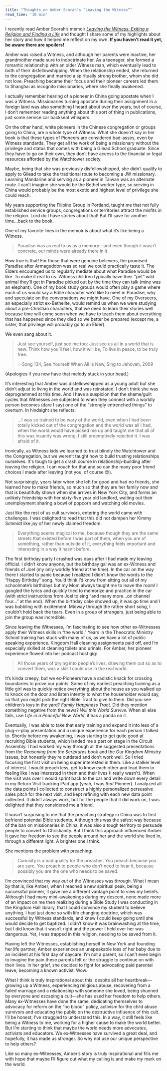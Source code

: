 ```yaml
---
title: "Thoughts on Amber Scorah's “Leaving the Witness“"
read_time: '10 min'
---
```


I recently read Amber Scorah’s memoir *[Leaving the Witness: Exiting a Religion and Finding a Life](https://a.co/2DpMFkn)* and thought I share some of my highlights about her story and how it helped me reflect on my own. **If you haven’t read it yet, be aware there are spoilers!**

Amber was raised a Witness, and although her parents were inactive, her grandmother made sure to indoctrinate her. As a teenager, she formed a romantic relationship with an older Witness man, which eventually lead to both of their disfellowshipping. When the relationship ended, she returned to the congregation and married a spiritually strong brother, whom she did not love. Preaching became their focus and their pioneer careers led them to Shanghai as incognito missionaries, where she finally awakened.

I actually remember hearing of a pioneer in China going apostate when I was a Witness. Missionaries turning apostate during their assignment in a foreign land was also something I heard about over the years, but of course, I don’t remember reading anything about this sort of thing in publications, just some service car backseat whispers.

On the other hand, white pioneers in the Chinese congregation or groups going to China, are a whole type of Witness. What she doesn’t say in her book is that these types of Pioneers are considered bad-asses, even by Witness standards. They get all the work of being a missionary without the privilege and status that comes with being a Gilead School graduate. Since they have to go on their own, they don’t have access to the financial or legal resources afforded by the Watchtower society.

Maybe, being that she was previously disfellowshipped, she didn’t qualify to apply to Gilead to take the traditional route to becoming a JW missionary. Learning Mandarine and serving as a pioneer in Taiwan was an alternate route. I can’t imagine she would be the Bethel worker type, so serving in China would probably be the most exotic and highest level of privilege she could reach.

My years supporting the Filipino Group in Portland, taught me that not fully established service groups, congregations or territories attract the misfits in the religion. Lord do I have stories about that! But I’ll save for another time...back to the book.

One of my favorite lines in the memoir is about what it’s like being a Witness.

> Paradise was as real to us as a memory—and even though it wasn’t concrete, our minds were already there in it.

How true is that! For those that were genuine believers, the promised Paradise after Armageddon was so real we could practically taste it. The Elders encouraged us to regularly mediate about what Paradise would be like. To make it real to us. Witness children typically have their “pet” wild animal they’ll get in Paradise picked out by the time they can talk (mine was an elephant). One of my book study groups would often play a game where each of us would say a Bible character we’d like to meet in Paradise, why and speculate on the conversations we might have. One of my Overseers, an especially strict ex-Bethelite, would remind us when we were studying about a pre-Christian characters, that we need to learn their stories well because time will come soon when we have to teach them about everything that has happened since they died so we better be prepared (except me, a sister, that privilege will probably go to an Elder).

We even sang about it.

> Just see yourself, just see me too;
> Just see us all in a world that is new.
> Think how you’ll feel, how it will be,
> To live in peace, to be truly free.
> 
> —Song 134, See Yourself When All Is New, Sing to Jehovah, 2009

(Apologies if you now have that melody stuck in your head.)

It’s interesting that Amber was disfellowshipped as a young adult but she didn’t adjust to living in the world and was reinstated. I don’t think she was deprogrammed at this time. And I have a suspicion that the shame/guilt cycles that Witnesses are subjected to when they connect with a worldly person becomes (dare I say) one of the “strongly entrenched things” to overturn. In hindsight she reflects:

> ...I was so trained to be wary of the world, even when I had been totally kicked out of the congregation and the world was all I had, when the world would have picked me up and taught me that all of this was insanity was wrong, I still preemptively rejected it. I was afraid of it.

Ironically, as Witness kids we learned to trust blindly the Watchtower and the Congregation, but we weren’t taught how to build trusting relationships ourselves. It's tough to get a crash course in relationship-building after leaving the religion. I can vouch for that and so can the many poor friend choices I made after leaving (not you, of course 😉).

Not surprisingly, years later when she left for good and had no friends, she learned how to make friends, so much so that they are her family now and that is beautifully shown when she arrives in New York City, and forms an unlikely friendship with her sixty-five year old landlord, waiting out their unemployment sharing a bowl of popcorn and watching old movies.

Just like the rest of us cult survivors, entering the world came with challenges. I was delighted to read that this did not dampen her Kimmy Schmidt like joy of her newly claimed freedom:

> Everything seems magical to me, because though they are the same streets that existed before I was part of them, when you are of something, rather than outside of it, everything feels important and interesting in a way it hasn’t before.

The first birthday party I crashed was days after I had made my leaving official. I didn’t know anyone, but the birthday gal was an ex-Witness and friends of Joel (my only worldly friend at the time). In the car on the way there I started to panic because I realized I didn’t know the words to the “Happy Birthday” song. You’d think I’d know from sitting out all of my schoolmate’s birthdays but my Mom always taught me to leave the room! I googled the lyrics and quickly tried to memorize and practice in the car (with strict instructions from Joel to sing “and many more...on channel four...” at the end). When the birthday cake showed up, it was go time and I was bubbling with excitement. Midway through the rather short song, I couldn’t hold back the tears. Even in a group of strangers, just being able to join the group was incredible. 

Since leaving the Witnesses, I’m fascinating to see how other ex-Witnesses apply their Witness skills in “the world.” Years in the Theocratic Ministry School training has stuck with many of us, as we have a lot of public speaking experience. Kingdom Hall cleaning assignments paid off, and I’m especially skilled at cleaning toilets and urinals. For Amber, her pioneer experience flowed into her podcast host gig:

> All those years of prying into people’s lives, drawing them out so as to convert them, was a skill I could use in the real world.

It’s kinda creepy, but we ex-Pioneers have a sadistic knack for crossing boundaries to prove our points. Some of my earliest preaching training as a little girl was to quickly notice everything about the house as you walked up to knock on the door and listen intently to what the householder would say, so that you might pick the right Bible Tract to give to them. Did you see children’s toys in the yard? *Family Happiness Tract*. Did they mention something negative from the news? *Will this World Survive.* When all else fails, use *Life in a Peaceful New World*, it has a panda on it.

Eventually, I was able to take that early training and expand it into less of a plug-n-play presentation and a unique experience for each person I talked to. Shortly before my awakening, I was starting to get quite good at recruiting Bible students, which landed me a part on stage in the Circuit Assembly. I had worked my way through all the suggested presentations from the *Reasoning from the Scriptures* book and the *Our Kingdom Ministry* issues, but honestly they’re outdated and don’t work well. So I tried focusing the first visit on being super interested in them. Like a stalker level of interest. I would preach less, get to know each other and lead them to feeling like I was interested in them and their lives (I really wasn’t). When the visit was over I would sprint back to the car and write down every detail in my Return Visit tracking iPad app (yeah, I was *that* Pioneer). I analyzed all the data points I collected to construct a highly personalized persuasive sales pitch for the next visit, and kept refining with each new data point collected. It didn’t always work, but for the people that it did work on, I was delighted that they considered me a friend.

It wasn’t surprising to me that the preaching strategy in China was to first befriend potential Bible students. Although this was the safest way because of the ban on missionaries in China, it was also a tough territory to persuade people to convert to Christianity. But I think this approach influenced Amber. It gave her freedom to see the people around her and the world she lived in, through a different light. A brighter one I think.

She mentions the problem with preaching:

> Curiosity is a bad quality for the preacher. You preach because you are sure. You preach to people who don’t need to hear it, because possibly you are the one who needs to be saved.

I’m convinced that my way *out* of the Witnesses was *through*. What I mean by that is, like Amber, when I reached a new spiritual peak, being a successful pioneer, it gave me a different vantage point to view my beliefs. Although I had many mini-awakenings during my descent, none made more of an impact on me then realizing during a Bible Study I was conducting in the Kingdom Hall library, that I could convince my student to believe anything. I had just done so with life changing doctrine, which was successful by Witness standards, and knew I could keep going until she would decide to get baptized. I didn’t know it was brainwashing at the time, but I did know that it wasn’t right and the power I held over her was dangerous. Yet, I was trapped in this religion, needing to be saved from it.

Having left the Witnesses, establishing herself in New York and founding her life partner, Amber experiences an unspeakable loss of her baby due to an incident at his first day of daycare. I’m not a parent, so I can’t even begin to imagine the pain these parents felt or the struggle to continue on with their lives. In her grief, she decided to fight for advocating paid parental leave, becoming a known activist. Wow.

What I think is truly inspirational about this, despite all her heartbreak—growing up a Witness, experiencing religious abuse, recovering from a failed marriage and a relationship with someone she loved, being shunned by everyone and escaping a cult—she has used her freedom to help others. Many ex-Witnesses have done the same, dedicating themselves to advocacy for reform on the “no blood” policy, activism for the child abuse survivors and educating the public on the destructive influence of this cult. I’ll be honest, I’ve struggled to understand this. In a way, it still feels like being a Witness to me, working for a higher cause to make the world better. But I’m starting to think that maybe the world needs more advocates, activists and educators. We ex-Witnesses have survived a great deal, and hopefully, it has made us stronger. So why not use our unique perspective to help others?

Like so many ex-Witnesses, Amber’s story is truly inspirational and fills me with hope that maybe I’ll figure out what my calling is and make my mark on the world.
